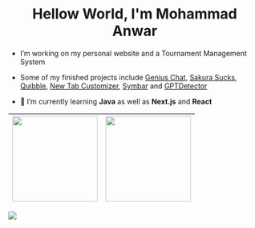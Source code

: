 <h1 align="center">Hellow World, I'm Mohammad Anwar</h1>

- I’m working on my personal website and a Tournament Management System

- Some of my finished projects include [Genius Chat](https://github.com/r-chong/chat), [Sakura Sucks](https://github.com/mh-anwar/sakura-sucks), [Quibble](https://github.com/mh-anwar/quibble), [New Tab Customizer](https://chrome.google.com/webstore/detail/new-tab-customizer-and-re/gkkhlojhkcjkbppegmljiaiiogonlikf), [Symbar](https://chrome.google.com/webstore/detail/symbar/hljljfcdpdhjnclioogdnekngnnfhnnk) and [GPTDetector](https://chrome.google.com/webstore/detail/gpt-detector/lblhlbnnagmgddncifjahdigccdjndmn)

- 🌱 I’m currently learning **Java** as well as **Next.js** and **React**
 

|<img src="https://github-readme-stats.vercel.app/api?username=mh-anwar&show_icons=true&count_private=true&hide_border=true&theme=transparent" height="170" />|<img src="https://github-readme-stats.vercel.app/api/top-langs/?username=mh-anwar&hide_border=true&layout=compact&theme=transparent" height="170" />|
|:---:|:---:|

![](https://komarev.com/ghpvc/?username=mh-anwar&label=👀)

